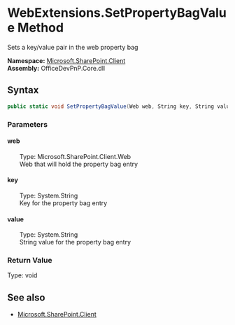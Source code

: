 # WebExtensions.SetPropertyBagValue Method  
Sets a key/value pair in the web property bag  

**Namespace:** [Microsoft.SharePoint.Client](Microsoft.SharePoint.Client.md)  
**Assembly:** OfficeDevPnP.Core.dll  
## Syntax
```C#
public static void SetPropertyBagValue(Web web, String key, String value)
```
### Parameters
#### web  
&emsp;&emsp;Type: Microsoft.SharePoint.Client.Web  
&emsp;&emsp;Web that will hold the property bag entry  

#### key  
&emsp;&emsp;Type: System.String  
&emsp;&emsp;Key for the property bag entry  

#### value  
&emsp;&emsp;Type: System.String  
&emsp;&emsp;String value for the property bag entry  

### Return Value
Type: void  

## See also
- [Microsoft.SharePoint.Client](Microsoft.SharePoint.Client.md)
